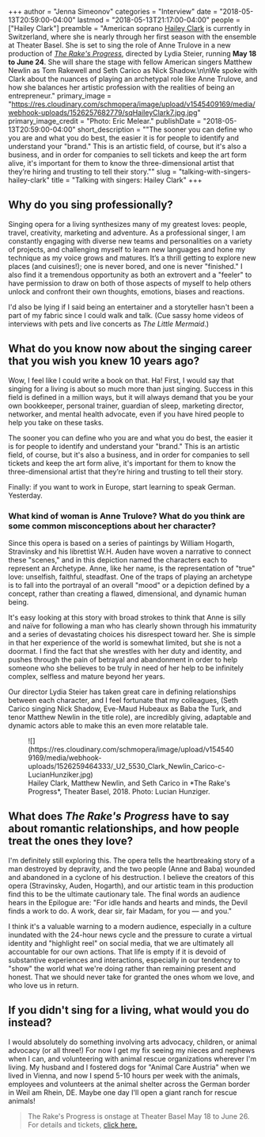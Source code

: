 +++
author = "Jenna Simeonov"
categories = "Interview"
date = "2018-05-13T20:59:00-04:00"
lastmod = "2018-05-13T21:17:00-04:00"
people = ["Hailey Clark"]
preamble = "American soprano [Hailey Clark](/scene/people/hailey-clark/) is currently in Switzerland, where she is nearly through her first season with the ensemble at Theater Basel. She is set to sing the role of Anne Trulove in a new production of [*The Rake's Progress*](https://www.theater-basel.ch/Schedule/The-Rakes-Progress/oYxgCgJO/Pv4Ya/), directed by Lydia Steier, running **May 18 to June 24**. She will share the stage with fellow American singers Matthew Newlin as Tom Rakewell and Seth Carico as Nick Shadow.\n\nWe spoke with Clark about the nuances of playing an archetypal role like Anne Trulove, and how she balances her artistic profession with the realities of being an entrepreneur."
primary_image = "https://res.cloudinary.com/schmopera/image/upload/v1545409169/media/webhook-uploads/1526257682779/sqHaileyClark7.jpg.jpg"
primary_image_credit = "Photo: Eric Melear."
publishDate = "2018-05-13T20:59:00-04:00"
short_description = "&quot;The sooner you can define who you are and what you do best, the easier it is for people to identify and understand your &quot;brand.&quot; This is an artistic field, of course, but it&#039;s also a business, and in order for companies to sell tickets and keep the art form alive, it&#039;s important for them to know the three-dimensional artist that they’re hiring and trusting to tell their story.&quot;"
slug = "talking-with-singers-hailey-clark"
title = "Talking with singers: Hailey Clark"
+++

## Why do you sing professionally?

Singing opera for a living synthesizes many of my greatest loves: people, travel, creativity, marketing and adventure.  As a professional singer, I am constantly engaging with diverse new teams and personalities on a variety of projects, and challenging myself to learn new languages and hone my technique as my voice grows and matures. It’s a thrill getting to explore new places (and cuisines!); one is never bored, and one is never "finished." I also find it a tremendous opportunity as both an extrovert and a "feeler" to have permission to draw on both of those aspects of myself to help others unlock and confront their own thoughts, emotions, biases and reactions.

I'd also be lying if I said being an entertainer and a storyteller hasn't been a part of my fabric since I could walk and talk. (Cue sassy home videos of interviews with pets and live concerts as *The Little Mermaid*.)

## What do you know now about the singing career that you wish you knew 10 years ago?

Wow, I feel like I could write a book on that. Ha! First, I would say that singing for a living is about so much more than just singing.  Success in this field is defined in a million ways, but it will always demand that you be your own bookkeeper, personal trainer, guardian of sleep, marketing director, networker, and mental health advocate, even if you have hired people to help you take on these tasks. 

The sooner you can define who you are and what you do best, the easier it is for people to identify and understand your "brand." This is an artistic field, of course, but it's also a business, and in order for companies to sell tickets and keep the art form alive, it's important for them to know the three-dimensional artist that they’re hiring and trusting to tell their story.

Finally: if you want to work in Europe, start learning to speak German. Yesterday.

### What kind of woman is Anne Trulove? What do you think are some common misconceptions about her character?

Since this opera is based on a series of paintings by William Hogarth, Stravinsky and his librettist W.H. Auden have woven a narrative to connect these "scenes," and in this depiction named the characters each to represent an Archetype. Anne, like her name, is the representation of "true" love: unselfish, faithful, steadfast.  One of the traps of playing an archetype is to fall into the portrayal of an overall "mood" or a depiction defined by a concept, rather than creating a flawed, dimensional, and dynamic human being. 

It's easy looking at this story with broad strokes to think that Anne is silly and naïve for following a man who has clearly shown through his immaturity and a series of devastating choices his disrespect toward her.  She is simple in that her experience of the world is somewhat limited, but she is not a doormat.  I find the fact that she wrestles with her duty and identity, and pushes through the pain of betrayal and abandonment in order to help someone who she believes to be truly in need of her help to be infinitely complex, selfless and mature beyond her years. 

Our director Lydia Steier has taken great care in defining relationships between each character, and I feel fortunate that my colleagues, (Seth Carico singing Nick Shadow, Eve-Maud Hubeaux as Baba the Turk, and tenor Matthew Newlin in the title role), are incredibly giving, adaptable and dynamic actors able to make this an even more relatable tale.

<figure data-type="image">
![](https://res.cloudinary.com/schmopera/image/upload/v1545409169/media/webhook-uploads/1526259464333/_U2_5530_Clark_Newlin_Carico-c-LucianHunziker.jpg)
<figcaption>Hailey Clark, Matthew Newlin, and Seth Carico in *The Rake's Progress*, Theater Basel, 2018. Photo: Lucian Hunziger.</figcaption>
</figure>

## What does *The Rake's Progress* have to say about romantic relationships, and how people treat the ones they love?

I'm definitely still exploring this. The opera tells the heartbreaking story of a man destroyed by depravity, and the two people (Anne and Baba) wounded and abandoned in a cyclone of his destruction.  I believe the creators of this opera (Stravinsky, Auden, Hogarth), and our artistic team in this production find this to be the ultimate cautionary tale.  The final words an audience hears in the Epilogue are: "For idle hands and hearts and minds, the Devil finds a work to do. A work, dear sir, fair Madam, for you — and you."

I think it's a valuable warning to a modern audience, especially in a culture inundated with the 24-hour news cycle and the pressure to curate a virtual identity and "highlight reel" on social media, that we are ultimately all accountable for our own actions.  That life is empty if it is devoid of substantive experiences and interactions, especially in our tendency to "show" the world what we're doing rather than remaining present and honest. That we should never take for granted the ones whom we love, and who love us in return.

## If you didn't sing for a living, what would you do instead?

I would absolutely do something involving arts advocacy, children, or animal advocacy (or all three!)  For now I get my fix seeing my nieces and nephews when I can, and volunteering with animal rescue organizations wherever I'm living.  My husband and I fostered dogs for "Animal Care Austria" when we lived in Vienna, and now I spend 5-10 hours per week with the animals, employees and volunteers at the animal shelter across the German border in Weil am Rhein, DE.  Maybe one day I'll open a giant ranch for rescue animals!

>The Rake's Progress is onstage at Theater Basel May 18 to June 26. For details and tickets, [click here.](https://www.theater-basel.ch/Spielplan/The-Rakes-Progress/oYxgCgJO/Pv4Ya/)
